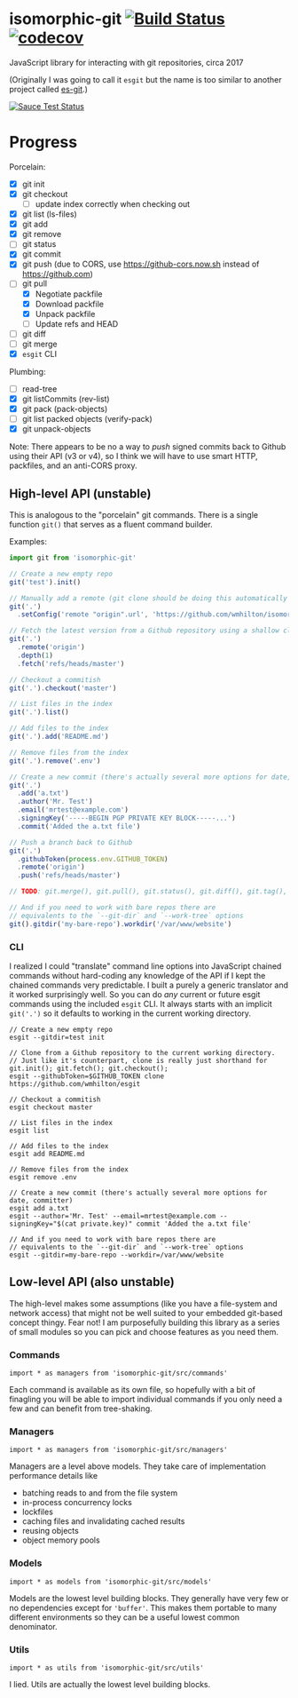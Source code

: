 # isomorphic-git [![Build Status](https://travis-ci.org/wmhilton/isomorphic-git.svg?branch=master)](https://travis-ci.org/wmhilton/isomorphic-git) [![codecov](https://codecov.io/gh/wmhilton/isomorphic-git/branch/master/graph/badge.svg)](https://codecov.io/gh/wmhilton/isomorphic-git)
JavaScript library for interacting with git repositories, circa 2017

(Originally I was going to call it `esgit` but the name is too similar to another
project called [es-git](https://github.com/es-git/es-git).)

[![Sauce Test Status](https://saucelabs.com/browser-matrix/_wmhilton.svg)](https://saucelabs.com/u/_wmhilton)

# Progress

Porcelain:

- [x] git init
- [x] git checkout
  - [ ] update index correctly when checking out
- [x] git list (ls-files)
- [x] git add
- [x] git remove
- [ ] git status
- [x] git commit
- [x] git push (due to CORS, use https://github-cors.now.sh instead of https://github.com)
- [ ] git pull
  - [x] Negotiate packfile
  - [x] Download packfile
  - [x] Unpack packfile
  - [ ] Update refs and HEAD
- [ ] git diff
- [ ] git merge
- [x] `esgit` CLI

Plumbing:

- [ ] read-tree
- [x] git listCommits (rev-list)
- [x] git pack (pack-objects)
- [ ] git list packed objects (verify-pack)
- [x] git unpack-objects

Note: There appears to be no a way to *push* signed commits back to Github using their API (v3 or v4), so I think we will have to use smart HTTP, packfiles, and an anti-CORS proxy.

## High-level API (unstable)

This is analogous to the "porcelain" git commands. There is a single function `git()` that serves as a fluent command builder.

Examples:

```js
import git from 'isomorphic-git'

// Create a new empty repo
git('test').init()

// Manually add a remote (git clone should be doing this automatically but it doesn't (yet))
git('.')
  .setConfig('remote "origin".url', 'https://github.com/wmhilton/isomorphic-git')

// Fetch the latest version from a Github repository using a shallow clone
git('.')
  .remote('origin')
  .depth(1)
  .fetch('refs/heads/master')

// Checkout a commitish
git('.').checkout('master')

// List files in the index
git('.').list()

// Add files to the index
git('.').add('README.md')

// Remove files from the index
git('.').remove('.env')

// Create a new commit (there's actually several more options for date, committer)
git('.')
  .add('a.txt')
  .author('Mr. Test')
  .email('mrtest@example.com')
  .signingKey('-----BEGIN PGP PRIVATE KEY BLOCK-----...')
  .commit('Added the a.txt file')

// Push a branch back to Github
git('.')
  .githubToken(process.env.GITHUB_TOKEN)
  .remote('origin')
  .push('refs/heads/master')

// TODO: git.merge(), git.pull(), git.status(), git.diff(), git.tag(), git.branch(), etc

// And if you need to work with bare repos there are
// equivalents to the `--git-dir` and `--work-tree` options
git().gitdir('my-bare-repo').workdir('/var/www/website')
```

### CLI

I realized I could "translate" command line options into JavaScript chained commands
without hard-coding any knowledge of the API if I kept the chained commands very predictable.
I built a purely a generic translator and it worked surprisingly well.
So you can do *any* current or future esgit commands using the included `esgit` CLI.
It always starts with an implicit `git('.')` so it defaults to working in the
current working directory.

```
// Create a new empty repo
esgit --gitdir=test init

// Clone from a Github repository to the current working directory.
// Just like it's counterpart, clone is really just shorthand for git.init(); git.fetch(); git.checkout();
esgit --githubToken=$GITHUB_TOKEN clone https://github.com/wmhilton/esgit

// Checkout a commitish
esgit checkout master

// List files in the index
esgit list

// Add files to the index
esgit add README.md

// Remove files from the index
esgit remove .env

// Create a new commit (there's actually several more options for date, committer)
esgit add a.txt
esgit --author='Mr. Test' --email=mrtest@example.com --signingKey="$(cat private.key)" commit 'Added the a.txt file'

// And if you need to work with bare repos there are
// equivalents to the `--git-dir` and `--work-tree` options
esgit --gitdir=my-bare-repo --workdir=/var/www/website
```

## Low-level API (also unstable)

The high-level makes some assumptions (like you have a file-system and network access) that might not be well suited
to your embedded git-based concept thingy. Fear not! I am
purposefully building this library as a series of small modules
so you can pick and choose features as you need them.

### Commands

```
import * as managers from 'isomorphic-git/src/commands'
```

Each command is available as its own file, so hopefully with
a bit of finagling you will be able to import individual commands
if you only need a few and can benefit from tree-shaking.

### Managers

```
import * as managers from 'isomorphic-git/src/managers'
```

Managers are a level above models. They take care of implementation performance details like

- batching reads to and from the file system
- in-process concurrency locks
- lockfiles
- caching files and invalidating cached results
- reusing objects
- object memory pools

### Models

```
import * as models from 'isomorphic-git/src/models'
```

Models are the lowest level building blocks.
They generally have very few or no dependencies except for `'buffer'`.
This makes them portable to many different environments so they can be a useful lowest common denominator.

### Utils

```
import * as utils from 'isomorphic-git/src/utils'
```

I lied. Utils are actually the lowest level building blocks.
